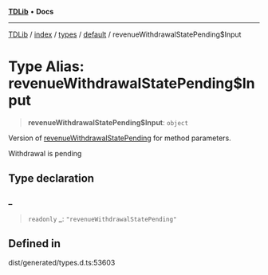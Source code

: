 [**TDLib**](../../../../../../README.md) • **Docs**

***

[TDLib](../../../../../../modules.md) / [index](../../../../../README.md) / [types](../../../README.md) / [default](../README.md) / revenueWithdrawalStatePending$Input

# Type Alias: revenueWithdrawalStatePending$Input

> **revenueWithdrawalStatePending$Input**: `object`

Version of [revenueWithdrawalStatePending](revenueWithdrawalStatePending.md) for method parameters.

Withdrawal is pending

## Type declaration

### \_

> `readonly` **\_**: `"revenueWithdrawalStatePending"`

## Defined in

dist/generated/types.d.ts:53603
